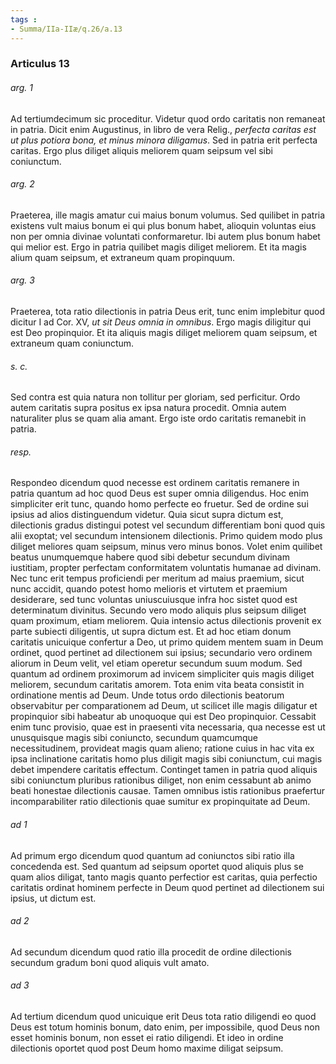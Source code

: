 ```yaml
---
tags : 
- Summa/IIa-IIæ/q.26/a.13
---
```


### Articulus 13

###### arg. 1
Ad tertiumdecimum sic proceditur. Videtur quod ordo caritatis non remaneat in patria. Dicit enim Augustinus, in libro de vera Relig., *perfecta caritas est ut plus potiora bona, et minus minora diligamus*. Sed in patria erit perfecta caritas. Ergo plus diliget aliquis meliorem quam seipsum vel sibi coniunctum.

###### arg. 2
Praeterea, ille magis amatur cui maius bonum volumus. Sed quilibet in patria existens vult maius bonum ei qui plus bonum habet, alioquin voluntas eius non per omnia divinae voluntati conformaretur. Ibi autem plus bonum habet qui melior est. Ergo in patria quilibet magis diliget meliorem. Et ita magis alium quam seipsum, et extraneum quam propinquum.

###### arg. 3
Praeterea, tota ratio dilectionis in patria Deus erit, tunc enim implebitur quod dicitur I ad Cor. XV, *ut sit Deus omnia in omnibus*. Ergo magis diligitur qui est Deo propinquior. Et ita aliquis magis diliget meliorem quam seipsum, et extraneum quam coniunctum.

###### s. c.
Sed contra est quia natura non tollitur per gloriam, sed perficitur. Ordo autem caritatis supra positus ex ipsa natura procedit. Omnia autem naturaliter plus se quam alia amant. Ergo iste ordo caritatis remanebit in patria.

###### resp.
Respondeo dicendum quod necesse est ordinem caritatis remanere in patria quantum ad hoc quod Deus est super omnia diligendus. Hoc enim simpliciter erit tunc, quando homo perfecte eo fruetur. Sed de ordine sui ipsius ad alios distinguendum videtur. Quia sicut supra dictum est, dilectionis gradus distingui potest vel secundum differentiam boni quod quis alii exoptat; vel secundum intensionem dilectionis. Primo quidem modo plus diliget meliores quam seipsum, minus vero minus bonos. Volet enim quilibet beatus unumquemque habere quod sibi debetur secundum divinam iustitiam, propter perfectam conformitatem voluntatis humanae ad divinam. Nec tunc erit tempus proficiendi per meritum ad maius praemium, sicut nunc accidit, quando potest homo melioris et virtutem et praemium desiderare, sed tunc voluntas uniuscuiusque infra hoc sistet quod est determinatum divinitus. Secundo vero modo aliquis plus seipsum diliget quam proximum, etiam meliorem. Quia intensio actus dilectionis provenit ex parte subiecti diligentis, ut supra dictum est. Et ad hoc etiam donum caritatis unicuique confertur a Deo, ut primo quidem mentem suam in Deum ordinet, quod pertinet ad dilectionem sui ipsius; secundario vero ordinem aliorum in Deum velit, vel etiam operetur secundum suum modum. Sed quantum ad ordinem proximorum ad invicem simpliciter quis magis diliget meliorem, secundum caritatis amorem. Tota enim vita beata consistit in ordinatione mentis ad Deum. Unde totus ordo dilectionis beatorum observabitur per comparationem ad Deum, ut scilicet ille magis diligatur et propinquior sibi habeatur ab unoquoque qui est Deo propinquior. Cessabit enim tunc provisio, quae est in praesenti vita necessaria, qua necesse est ut unusquisque magis sibi coniuncto, secundum quamcumque necessitudinem, provideat magis quam alieno; ratione cuius in hac vita ex ipsa inclinatione caritatis homo plus diligit magis sibi coniunctum, cui magis debet impendere caritatis effectum. Continget tamen in patria quod aliquis sibi coniunctum pluribus rationibus diliget, non enim cessabunt ab animo beati honestae dilectionis causae. Tamen omnibus istis rationibus praefertur incomparabiliter ratio dilectionis quae sumitur ex propinquitate ad Deum.

###### ad 1
Ad primum ergo dicendum quod quantum ad coniunctos sibi ratio illa concedenda est. Sed quantum ad seipsum oportet quod aliquis plus se quam alios diligat, tanto magis quanto perfectior est caritas, quia perfectio caritatis ordinat hominem perfecte in Deum quod pertinet ad dilectionem sui ipsius, ut dictum est.

###### ad 2
Ad secundum dicendum quod ratio illa procedit de ordine dilectionis secundum gradum boni quod aliquis vult amato.

###### ad 3
Ad tertium dicendum quod unicuique erit Deus tota ratio diligendi eo quod Deus est totum hominis bonum, dato enim, per impossibile, quod Deus non esset hominis bonum, non esset ei ratio diligendi. Et ideo in ordine dilectionis oportet quod post Deum homo maxime diligat seipsum.

